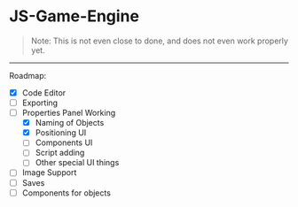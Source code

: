# JS-Game-Engine

> Note: This is not even close to done, and does not even work properly yet.

---

Roadmap:

- [x] Code Editor
- [ ] Exporting
- [ ] Properties Panel Working
  - [x] Naming of Objects
  - [x] Positioning UI
  - [ ] Components UI
  - [ ] Script adding
  - [ ] Other special UI things
- [ ] Image Support
- [ ] Saves
- [ ] Components for objects
